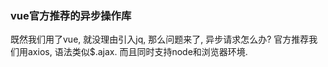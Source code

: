 ### vue官方推荐的异步操作库

既然我们用了vue, 就没理由引入jq, 那么问题来了, 异步请求怎么办? 官方推荐我们用axios, 语法类似$.ajax. 而且同时支持node和浏览器环境.



